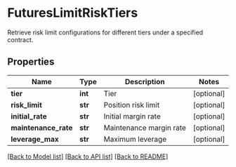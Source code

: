 # FuturesLimitRiskTiers

Retrieve risk limit configurations for different tiers under a specified contract.
## Properties
Name | Type | Description | Notes
------------ | ------------- | ------------- | -------------
**tier** | **int** | Tier | [optional] 
**risk_limit** | **str** | Position risk limit | [optional] 
**initial_rate** | **str** | Initial margin rate | [optional] 
**maintenance_rate** | **str** | Maintenance margin rate | [optional] 
**leverage_max** | **str** | Maximum leverage | [optional] 

[[Back to Model list]](../README.md#documentation-for-models) [[Back to API list]](../README.md#documentation-for-api-endpoints) [[Back to README]](../README.md)



